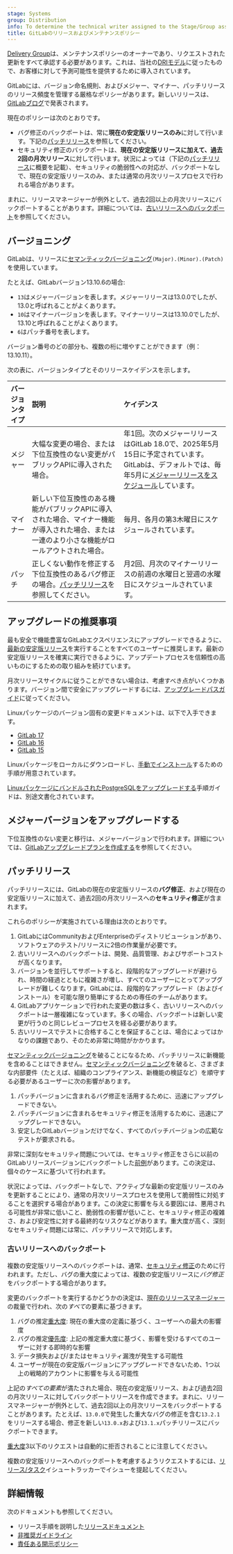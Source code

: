 ```yaml
---
stage: Systems
group: Distribution
info: To determine the technical writer assigned to the Stage/Group associated with this page, see https://handbook.gitlab.com/handbook/product/ux/technical-writing/#assignments
title: GitLabのリリースおよびメンテナンスポリシー
---
```


[Delivery Group](https://handbook.gitlab.com/handbook/engineering/infrastructure-platforms/gitlab-delivery/delivery/)は、メンテナンスポリシーのオーナーであり、リクエストされた更新をすべて承認する必要があります。これは、当社の[DRIモデル](https://handbook.gitlab.com/handbook/people-group/directly-responsible-individuals/)に従ったもので、お客様に対して予測可能性を提供するために導入されています。

GitLabには、バージョン命名規則、およびメジャー、マイナー、パッチリリースのリリース頻度を管理する厳格なポリシーがあります。新しいリリースは、[GitLabブログ](https://about.gitlab.com/releases/categories/releases/)で発表されます。

現在のポリシーは次のとおりです。

- バグ修正のバックポートは、常に**現在の安定版リリースのみ**に対して行います。下記の[パッチリリース](#patch-releases)を参照してください。
- セキュリティ修正のバックポートは、**現在の安定版リリースに加えて、過去2回の月次リリース**に対して行います。状況によっては（下記の[パッチリリース](#patch-releases)に概要を記載）、セキュリティの脆弱性への対応が、バックポートなしで、現在の安定版リリースのみ、または通常の月次リリースプロセスで行われる場合があります。

まれに、リリースマネージャーが例外として、過去2回以上の月次リリースにバックポートすることがあります。詳細については、[古いリリースへのバックポート](#backporting-to-older-releases)を参照してください。

## バージョニング

GitLabは、リリースに[セマンティックバージョニング](https://semver.org/)`(Major).(Minor).(Patch)`を使用しています。

たとえば、GitLabバージョン13.10.6の場合:

- `13`はメジャーバージョンを表します。メジャーリリースは13.0.0でしたが、13.0と呼ばれることがよくあります。
- `10`はマイナーバージョンを表します。マイナーリリースは13.10.0でしたが、13.10と呼ばれることがよくあります。
- `6`はパッチ番号を表します。

バージョン番号のどの部分も、複数の桁に増やすことができます（例：13.10.11）。

次の表に、バージョンタイプとそのリリースケイデンスを示します。

| バージョンタイプ | 説明 | ケイデンス |
|:-------------|:------------|:--------|
| メジャー        | 大幅な変更の場合、または下位互換性のない変更がパブリックAPIに導入された場合。 | 年1回。次のメジャーリリースはGitLab 18.0で、2025年5月15日に予定されています。GitLabは、デフォルトでは、毎年5月に[メジャーリリースをスケジュール](https://about.gitlab.com/releases/)しています。 |
| マイナー        | 新しい下位互換性のある機能がパブリックAPIに導入された場合、マイナー機能が導入された場合、または一連のより小さな機能がロールアウトされた場合。 | 毎月、各月の第3木曜日にスケジュールされています。 |
| パッチ        | 正しくない動作を修正する下位互換性のあるバグ修正の場合。[パッチリリース](#patch-releases)を参照してください。 | 月2回、月次のマイナーリリースの前週の水曜日と翌週の水曜日にスケジュールされています。 |

## アップグレードの推奨事項

最も安全で機能豊富なGitLabエクスペリエンスにアップグレードできるように、[最新の安定版リリース](https://about.gitlab.com/releases/categories/releases/)を実行することをすべてのユーザーに推奨します。最新の安定版リリースを確実に実行できるように、アップデートプロセスを信頼性の高いものにするための取り組みを続けています。

月次リリースサイクルに従うことができない場合は、考慮すべき点がいくつかあります。バージョン間で安全にアップグレードするには、[アップグレードパスガイド](../update/upgrade_paths.md)に従ってください。

Linuxパッケージのバージョン固有の変更ドキュメントは、以下で入手できます。

- [GitLab 17](../update/versions/gitlab_17_changes.md)
- [GitLab 16](../update/versions/gitlab_16_changes.md)
- [GitLab 15](../update/versions/gitlab_15_changes.md)

Linuxパッケージをローカルにダウンロードし、[手動でインストール](../update/package/_index.md#by-using-a-downloaded-package)するための手順が用意されています。

[LinuxパッケージにバンドルされたPostgreSQLをアップグレードする](https://docs.gitlab.com/omnibus/settings/database.html#upgrade-packaged-postgresql-server)手順ガイドは、別途文書化されています。

## メジャーバージョンをアップグレードする

下位互換性のない変更と移行は、メジャーバージョンで行われます。詳細については、[GitLabアップグレードプランを作成する](../update/plan_your_upgrade.md)を参照してください。

## パッチリリース

パッチリリースには、GitLabの現在の安定版リリースの**バグ修正**、および現在の安定版リリースに加えて、過去2回の月次リリースへの**セキュリティ修正**が含まれます。

これらのポリシーが実施されている理由は次のとおりです。

1. GitLabにはCommunityおよびEnterpriseのディストリビューションがあり、ソフトウェアのテスト/リリースに2倍の作業量が必要です。
1. 古いリリースへのバックポートは、開発、品質管理、およびサポートコストが高くなります。
1. バージョンを並行してサポートすると、段階的なアップグレードが避けられ、時間の経過とともに複雑さが増し、すべてのユーザーにとってアップグレードが難しくなります。GitLabには、段階的なアップグレード（およびインストール）を可能な限り簡単にするための専任のチームがあります。
1. GitLabアプリケーションで行われた変更の数は多く、古いリリースへのバックポートは一層複雑になっています。多くの場合、バックポートは新しい変更が行うのと同じレビュープロセスを経る必要があります。
1. 古いリリースでテストに合格することを保証することは、場合によってはかなりの課題であり、そのため非常に時間がかかります。

[セマンティックバージョニング](https://semver.org/)を破ることになるため、パッチリリースに新機能を含めることはできません。[セマンティックバージョニング](https://semver.org/)を破ると、さまざまな内部要件（たとえば、組織のコンプライアンス、新機能の検証など）を順守する必要があるユーザーに次の影響があります。

1. パッチバージョンに含まれるバグ修正を活用するために、迅速にアップグレードできない。
1. パッチバージョンに含まれるセキュリティ修正を活用するために、迅速にアップグレードできない。
1. 安定したGitLabバージョンだけでなく、すべてのパッチバージョンの広範なテストが要求される。

非常に深刻なセキュリティ問題については、セキュリティ修正をさらに以前のGitLabリリースバージョンにバックポートした[前例](https://about.gitlab.com/releases/2016/05/02/cve-2016-4340-patches/)があります。この決定は、個々のケースに基づいて行われます。

状況によっては、バックポートなしで、アクティブな最新の安定版リリースのみを更新することにより、通常の月次リリースプロセスを使用して脆弱性に対処することを選択する場合があります。この決定に影響を与える要因には、悪用される可能性が非常に低いこと、脆弱性の影響が低いこと、セキュリティ修正の複雑さ、および安定性に対する最終的なリスクなどがあります。重大度が高く、深刻なセキュリティ問題には常に、パッチリリースで対応します。

### 古いリリースへのバックポート

複数の安定版リリースへのバックポートは、通常、[セキュリティ修正](#patch-releases)のために行われます。ただし、バグの重大度によっては、複数の安定版リリースに*バグ修正*をバックポートする場合があります。

変更のバックポートを実行するかどうかの決定は、[現在のリリースマネージャー](https://about.gitlab.com/community/release-managers/)の裁量で行われ、次の*すべて*の要素に基づきます。

1. バグの推定[重大度](../development/labels/_index.md#severity-labels): 現在の重大度の定義に基づく、ユーザーへの最大の影響度
1. バグの推定[優先度](../development/labels/_index.md#priority-labels): 上記の推定重大度に基づく、影響を受けるすべてのユーザーに対する即時的な影響
1. データ損失および/またはセキュリティ漏洩が発生する可能性
1. ユーザーが現在の安定版バージョンにアップグレードできないため、1つ以上の戦略的アカウントに影響を与える可能性

上記の*すべての要素*が満たされた場合、現在の安定版リリース、および過去2回の月次リリースに対してバックポートリリースを作成できます。まれに、リリースマネージャーが例外として、過去2回以上の月次リリースをバックポートすることがあります。たとえば、`13.0.0`で発生した重大なバグの修正を含む`13.2.1`をリリースする場合、修正を新しい`13.0.x`および`13.1.x`パッチリリースにバックポートできます。

[重大度](../development/labels/_index.md#severity-labels)3以下のリクエストは自動的に拒否されることに注意してください。

複数の安定版リリースへのバックポートを考慮するようリクエストするには、[リリース/タスク](https://gitlab.com/gitlab-org/release/tasks/-/issues/new?issuable_template=Backporting-request)イシュートラッカーでイシューを提起してください。

## 詳細情報

次のドキュメントも参照してください。

- リリース手順を説明した[リリースドキュメント](https://gitlab.com/gitlab-org/release/docs)
- [非推奨ガイドライン](../development/deprecation_guidelines/_index.md)
- [責任ある開示ポリシー](https://about.gitlab.com/security/disclosure/)
